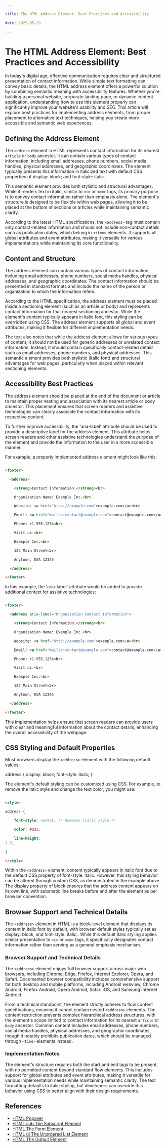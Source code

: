 ```yaml
---

title: The HTML Address Element: Best Practices and Accessibility

date: 2025-05-29

---
```



# The HTML Address Element: Best Practices and Accessibility

In today's digital age, effective communication requires clear and structured presentation of contact information. While simple text formatting can convey basic details, the HTML address element offers a powerful solution by combining semantic meaning with accessibility features. Whether you're building a personal website, corporate landing page, or dynamic content application, understanding how to use this element properly can significantly improve your website's usability and SEO. This article will explore best practices for implementing address elements, from proper placement to alternative text techniques, helping you create more accessible and semantic web experiences.


## Defining the Address Element

The `address` element in HTML represents contact information for its nearest `article` or `body` ancestor. It can contain various types of contact information, including email addresses, phone numbers, social media handles, physical addresses, and geographic coordinates. The element typically presents this information in italicized text with default CSS properties of display: block; and font-style: italic.

This semantic element provides both stylistic and structural advantages. While it renders text in italic, similar to `<i>` or `<em>` tags, its primary purpose is to convey contact information rather than emphasis alone. The element's structure is designed to be flexible within web pages, allowing it to be placed at the bottom of sections or articles while maintaining semantic clarity.

According to the latest HTML specifications, the `<address>` tag must contain only contact-related information and should not include non-contact details such as publication dates, which belong in `<time>` elements. It supports all global attributes and event attributes, making it versatile for various implementations while maintaining its core functionality.


## Content and Structure

The address element can contain various types of contact information, including email addresses, phone numbers, social media handles, physical addresses, and geographic coordinates. The contact information should be presented in standard formats and include the name of the person or organization to which the information refers.

According to the HTML specification, the address element must be placed inside a sectioning element (such as an article or body) and represents contact information for that nearest sectioning ancestor. While the element's content typically appears in italic font, this styling can be overridden using CSS. The address element supports all global and event attributes, making it flexible for different implementation needs.

The text also notes that while the address element allows for various types of content, it should not be used for generic addresses or unrelated contact information. Instead, it should contain specifically contact-related details such as email addresses, phone numbers, and physical addresses. This semantic element provides both stylistic (italic font) and structural advantages for web pages, particularly when placed within relevant sectioning elements.


## Accessibility Best Practices

The address element should be placed at the end of the document or article to maintain proper nesting and association with its nearest article or body ancestor. This placement ensures that screen readers and assistive technologies can clearly associate the contact information with its respective content.

To further improve accessibility, the 'aria-label' attribute should be used to provide a descriptive label for the address element. This attribute helps screen readers and other assistive technologies understand the purpose of the element and provide the information to the user in a more accessible manner.

For example, a properly implemented address element might look like this:

```html

<footer>

  <address>

    <strong>Contact Information:</strong><br>

    Organization Name: Example Inc.<br>

    Website: <a href="http://example.com">example.com</a><br>

    Email: <a href="mailto:contact@example.com">contact@example.com</a><br>

    Phone: +1-555-1234<br>

    Visit us:<br>

    Example Inc.<br>

    123 Main Street<br>

    Anytown, USA 12345

  </address>

</footer>

```

In this example, the 'aria-label' attribute would be added to provide additional context for assistive technologies:

```html

<footer>

  <address aria-label="Organization Contact Information">

    <strong>Contact Information:</strong><br>

    Organization Name: Example Inc.<br>

    Website: <a href="http://example.com">example.com</a><br>

    Email: <a href="mailto:contact@example.com">contact@example.com</a><br>

    Phone: +1-555-1234<br>

    Visit us:<br>

    Example Inc.<br>

    123 Main Street<br>

    Anytown, USA 12345

  </address>

</footer>

```

This implementation helps ensure that screen readers can provide users with clear and meaningful information about the contact details, enhancing the overall accessibility of the webpage.


## CSS Styling and Default Properties

Most browsers display the `<address>` element with the following default values:

address { display: block; font-style: italic; }

The element's default styling can be customized using CSS. For example, to remove the italic style and change the text color, you might use:

```html

<style>

address {

	font-style: normal; /* Removes italic style */

	color: #333;

	line-height: 
1.5;

}

</style>

```

Within the `<address>` element, content typically appears in italic font due to the default CSS property of font-style: italic. However, this styling behavior can be altered through custom CSS, as demonstrated in the example above. The display property of block ensures that the address content appears on its own line, with automatic line breaks before and after the element as per browser convention.


## Browser Support and Technical Details

The `<address>` element in HTML is a block-level element that displays its content in italic font by default, with browser default styles typically set as display: block; and font-style: italic;. While this default italic styling applies similar presentation to `<i>` or `<em>` tags, it specifically designates contact information rather than serving as a general emphasis mechanism.


### Browser Support and Technical Details

The `<address>` element enjoys full browser support across major web browsers, including Chrome, Edge, Firefox, Internet Explorer, Opera, and Safari. Documented browser compatibility includes comprehensive support for both desktop and mobile platforms, including Android webview, Chrome Android, Firefox Android, Opera Android, Safari iOS, and Samsung Internet Android.

From a technical standpoint, the element strictly adheres to flow content specifications, meaning it cannot contain nested `<address>` elements. The content restriction prevents complex hierarchical address structures, with the element's scope limited to contact information for its nearest `article` or `body` ancestor. Common content includes email addresses, phone numbers, social media handles, physical addresses, and geographic coordinates, though it notably prohibits publication dates, which should be managed through `<time>` elements instead.


### Implementation Notes

The element's structure requires both the start and end tags to be present, with no permitted content beyond standard flow elements. This includes support for global attributes and event attributes, making it versatile for various implementation needs while maintaining semantic clarity. The text formatting defaults to italic styling, but developers can override this behavior using CSS to better align with their design requirements.

## References

- [HTML Popover](https://github.com/serpuniversity/learn/blob/main/html/HTML%20Popover.md)
- [HTML sub The Subscript Element](https://github.com/serpuniversity/learn/blob/main/html/HTML%20sub%20The%20Subscript%20Element.md)
- [HTML The Form Element](https://github.com/serpuniversity/learn/blob/main/html/HTML%20The%20Form%20Element.md)
- [HTML ul The Unordered List Element](https://github.com/serpuniversity/learn/blob/main/html/HTML%20ul%20The%20Unordered%20List%20Element.md)
- [HTML The Output Element](https://github.com/serpuniversity/learn/blob/main/html/HTML%20The%20Output%20Element.md)